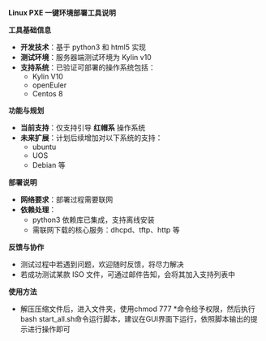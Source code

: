 **Linux PXE 一键环境部署工具说明**

**工具基础信息**

- **开发技术**：基于 python3 和 html5 实现
- **测试环境**：服务器端测试环境为 Kylin v10
- **支持系统**：已验证可部署的操作系统包括：
    - Kylin V10
    - openEuler
    - Centos 8

**功能与规划**

- **当前支持**：仅支持引导 **红帽系** 操作系统
- **未来扩展**：计划后续增加对以下系统的支持：
    - ubuntu
    - UOS
    - Debian 等

**部署说明**

- **网络要求**：部署过程需要联网
- **依赖处理**：
    - python3 依赖库已集成，支持离线安装
    - 需联网下载的核心服务：dhcpd、tftp、http 等

**反馈与协作**

- 测试过程中若遇到问题，欢迎随时反馈，将尽力解决
- 若成功测试某款 ISO 文件，可通过邮件告知，会将其加入支持列表中

**使用方法**

- 解压压缩文件后，进入文件夹，使用chmod 777 \*命令给予权限，然后执行bash start_all.sh命令运行脚本，建议在GUI界面下运行，依照脚本输出的提示进行操作即可
